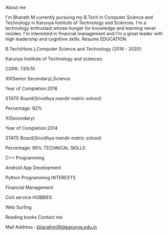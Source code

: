 About me

I'm Bharath M currently pursuing my B.Tech in Computer Science and Technology in Karunya Institute of Technology and Sciences. I'm a technology enthusiast whose hunger for knowledge and learning never resides. I'm interested in financial management and I'm a great leader with high leadership and cognitive skills.
Resume
EDUCATION

B.Tech(Hons.),Computer Science and Technology (2016 - 2020)

Karunya Institute of Technology and sciences.

CGPA: 7.65/10

XII(Senior Secondary),Science

Year of Completion:2016

STATE Board(Srividhya mandir matric school)

Percentage: 92%

X(Secondary)

Year of Completion:2014

STATE Board(Srividhya mandir matric school)

Percentage: 99%
TECHNICAL SKILLS

C++ Programming

Android App Development

Python Programming
INTERESTS

Financial Management

Civil service
HOBBIES

Web Surfing

Reading books
Contact me

Mail Address : bharathm16@karunya.edu.in
